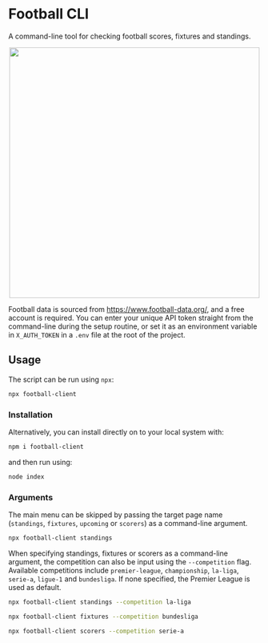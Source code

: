 # Football CLI

A command-line tool for checking football scores, fixtures and standings.

<p align="center">
  <img width="500" src="https://user-images.githubusercontent.com/41476809/224570149-0c594c23-40c7-4805-8684-2c45e15e7de0.gif" />
</p>

Football data is sourced from https://www.football-data.org/, and a free account is required. You can enter your unique API token straight from the command-line during the setup routine, or set it as an environment variable in `X_AUTH_TOKEN` in a `.env` file at the root of the project.

## Usage

The script can be run using `npx`:

```bash
npx football-client
```

### Installation

Alternatively, you can install directly on to your local system with:

```bash
npm i football-client
```

and then run using:

```bash
node index
```

### Arguments

The main menu can be skipped by passing the target page name (`standings`, `fixtures`, `upcoming` or `scorers`) as a command-line argument.

```bash
npx football-client standings
```

When specifying standings, fixtures or scorers as a command-line argument, the competition can also be input using the `--competition` flag. Available competitions include `premier-league`, `championship`, `la-liga`, `serie-a`, `ligue-1` and `bundesliga`. If none specified, the Premier League is used as default.

```bash
npx football-client standings --competition la-liga

npx football-client fixtures --competition bundesliga

npx football-client scorers --competition serie-a
```
